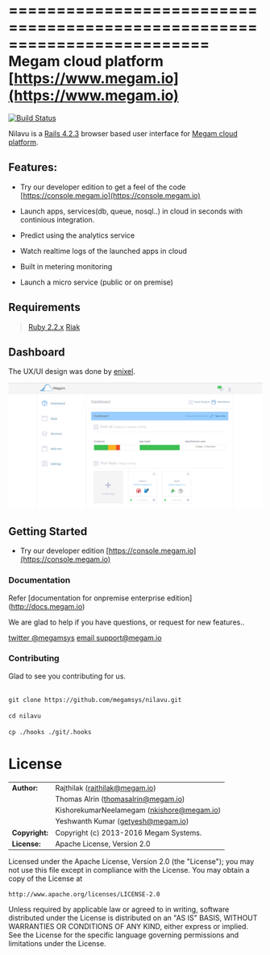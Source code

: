 =========================================================================
Megam cloud platform [https://www.megam.io](https://www.megam.io)
=========================================================================

[![Build Status](https://travis-ci.org/indykish/nilavu.png?branch=0.8)](https://travis-ci.org/megamsys/nilavu)

Nilavu is a [Rails 4.2.3](http://guides.rubyonrails.org/) browser based user interface for [Megam cloud platform](https://www.megam.io).

## Features:

* Try our developer edition to get a feel of the code [https://console.megam.io](https://console.megam.io)

* Launch apps, services(db, queue, nosql..) in cloud in seconds with continious integration.

* Predict using the  analytics service

* Watch realtime logs of the launched apps in cloud

* Built in metering monitoring

* Launch a micro service (public or on premise)



## Requirements

> [Ruby 2.2.x](http://ruby-lang.org)
> [Riak](http://docs.basho.com)


## Dashboard

The UX/UI design was done by [enixel](http://enixel.com).

![A peek of our awesome Dashboard](https://github.com/megamsys/nilavu/blob/0.5/public/nilavu_dash.png)



## Getting Started

* Try our developer edition [https://console.megam.io](https://console.megam.io)


### Documentation

Refer [documentation for onpremise enterprise edition] (http://docs.megam.io)



We are glad to help if you have questions, or request for new features..

[twitter @megamsys](http://twitter.com/megamsys) [email support@megam.io](<support@megam.io>)

### Contributing

Glad to see you contributing for us.

```

git clone https://github.com/megamsys/nilavu.git

cd nilavu

cp ./hooks ./git/.hooks

```

# License

|                      |                                          |
|:---------------------|:-----------------------------------------|
| **Author:**          | Rajthilak (<rajthilak@megam.io>)
|                      | Thomas Alrin (<thomasalrin@megam.io>)
|	    	       	       | KishorekumarNeelamegam (<nkishore@megam.io>)
|		          	       | Yeshwanth Kumar (<getyesh@megam.io>)
| **Copyright:**       | Copyright (c) 2013-2016 Megam Systems.
| **License:**         | Apache License, Version 2.0

Licensed under the Apache License, Version 2.0 (the "License");
you may not use this file except in compliance with the License.
You may obtain a copy of the License at

    http://www.apache.org/licenses/LICENSE-2.0

Unless required by applicable law or agreed to in writing, software
distributed under the License is distributed on an "AS IS" BASIS,
WITHOUT WARRANTIES OR CONDITIONS OF ANY KIND, either express or implied.
See the License for the specific language governing permissions and
limitations under the License.
